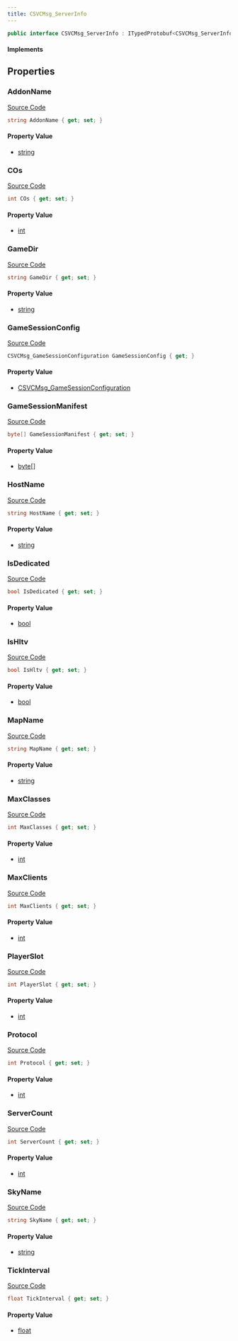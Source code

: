 ```yaml
---
title: CSVCMsg_ServerInfo
---
```


```csharp
public interface CSVCMsg_ServerInfo : ITypedProtobuf<CSVCMsg_ServerInfo>, INativeHandle, INetMessage<CSVCMsg_ServerInfo>, IDisposable
```

#### Implements

## Properties

### AddonName

[Source Code](https://github.com/swiftly-solution/swiftlys2/blob/beta/managed/src/SwiftlyS2.Generated/Protobufs/Interfaces/CSVCMsg_ServerInfo.cs#L57)

```csharp
string AddonName { get; set; }
```

#### Property Value

- [string](https://learn.microsoft.com/dotnet/api/system.string)

### COs

[Source Code](https://github.com/swiftly-solution/swiftlys2/blob/beta/managed/src/SwiftlyS2.Generated/Protobufs/Interfaces/CSVCMsg_ServerInfo.cs#L30)

```csharp
int COs { get; set; }
```

#### Property Value

- [int](https://learn.microsoft.com/dotnet/api/system.int32)

### GameDir

[Source Code](https://github.com/swiftly-solution/swiftlys2/blob/beta/managed/src/SwiftlyS2.Generated/Protobufs/Interfaces/CSVCMsg_ServerInfo.cs#L45)

```csharp
string GameDir { get; set; }
```

#### Property Value

- [string](https://learn.microsoft.com/dotnet/api/system.string)

### GameSessionConfig

[Source Code](https://github.com/swiftly-solution/swiftlys2/blob/beta/managed/src/SwiftlyS2.Generated/Protobufs/Interfaces/CSVCMsg_ServerInfo.cs#L60)

```csharp
CSVCMsg_GameSessionConfiguration GameSessionConfig { get; }
```

#### Property Value

- [CSVCMsg_GameSessionConfiguration](/docs/api/shared/protobufdefinitions/csvcmsg_gamesessionconfiguration)

### GameSessionManifest

[Source Code](https://github.com/swiftly-solution/swiftlys2/blob/beta/managed/src/SwiftlyS2.Generated/Protobufs/Interfaces/CSVCMsg_ServerInfo.cs#L63)

```csharp
byte[] GameSessionManifest { get; set; }
```

#### Property Value

- [byte](https://learn.microsoft.com/dotnet/api/system.byte)[]

### HostName

[Source Code](https://github.com/swiftly-solution/swiftlys2/blob/beta/managed/src/SwiftlyS2.Generated/Protobufs/Interfaces/CSVCMsg_ServerInfo.cs#L54)

```csharp
string HostName { get; set; }
```

#### Property Value

- [string](https://learn.microsoft.com/dotnet/api/system.string)

### IsDedicated

[Source Code](https://github.com/swiftly-solution/swiftlys2/blob/beta/managed/src/SwiftlyS2.Generated/Protobufs/Interfaces/CSVCMsg_ServerInfo.cs#L24)

```csharp
bool IsDedicated { get; set; }
```

#### Property Value

- [bool](https://learn.microsoft.com/dotnet/api/system.boolean)

### IsHltv

[Source Code](https://github.com/swiftly-solution/swiftlys2/blob/beta/managed/src/SwiftlyS2.Generated/Protobufs/Interfaces/CSVCMsg_ServerInfo.cs#L27)

```csharp
bool IsHltv { get; set; }
```

#### Property Value

- [bool](https://learn.microsoft.com/dotnet/api/system.boolean)

### MapName

[Source Code](https://github.com/swiftly-solution/swiftlys2/blob/beta/managed/src/SwiftlyS2.Generated/Protobufs/Interfaces/CSVCMsg_ServerInfo.cs#L48)

```csharp
string MapName { get; set; }
```

#### Property Value

- [string](https://learn.microsoft.com/dotnet/api/system.string)

### MaxClasses

[Source Code](https://github.com/swiftly-solution/swiftlys2/blob/beta/managed/src/SwiftlyS2.Generated/Protobufs/Interfaces/CSVCMsg_ServerInfo.cs#L36)

```csharp
int MaxClasses { get; set; }
```

#### Property Value

- [int](https://learn.microsoft.com/dotnet/api/system.int32)

### MaxClients

[Source Code](https://github.com/swiftly-solution/swiftlys2/blob/beta/managed/src/SwiftlyS2.Generated/Protobufs/Interfaces/CSVCMsg_ServerInfo.cs#L33)

```csharp
int MaxClients { get; set; }
```

#### Property Value

- [int](https://learn.microsoft.com/dotnet/api/system.int32)

### PlayerSlot

[Source Code](https://github.com/swiftly-solution/swiftlys2/blob/beta/managed/src/SwiftlyS2.Generated/Protobufs/Interfaces/CSVCMsg_ServerInfo.cs#L39)

```csharp
int PlayerSlot { get; set; }
```

#### Property Value

- [int](https://learn.microsoft.com/dotnet/api/system.int32)

### Protocol

[Source Code](https://github.com/swiftly-solution/swiftlys2/blob/beta/managed/src/SwiftlyS2.Generated/Protobufs/Interfaces/CSVCMsg_ServerInfo.cs#L18)

```csharp
int Protocol { get; set; }
```

#### Property Value

- [int](https://learn.microsoft.com/dotnet/api/system.int32)

### ServerCount

[Source Code](https://github.com/swiftly-solution/swiftlys2/blob/beta/managed/src/SwiftlyS2.Generated/Protobufs/Interfaces/CSVCMsg_ServerInfo.cs#L21)

```csharp
int ServerCount { get; set; }
```

#### Property Value

- [int](https://learn.microsoft.com/dotnet/api/system.int32)

### SkyName

[Source Code](https://github.com/swiftly-solution/swiftlys2/blob/beta/managed/src/SwiftlyS2.Generated/Protobufs/Interfaces/CSVCMsg_ServerInfo.cs#L51)

```csharp
string SkyName { get; set; }
```

#### Property Value

- [string](https://learn.microsoft.com/dotnet/api/system.string)

### TickInterval

[Source Code](https://github.com/swiftly-solution/swiftlys2/blob/beta/managed/src/SwiftlyS2.Generated/Protobufs/Interfaces/CSVCMsg_ServerInfo.cs#L42)

```csharp
float TickInterval { get; set; }
```

#### Property Value

- [float](https://learn.microsoft.com/dotnet/api/system.single)

